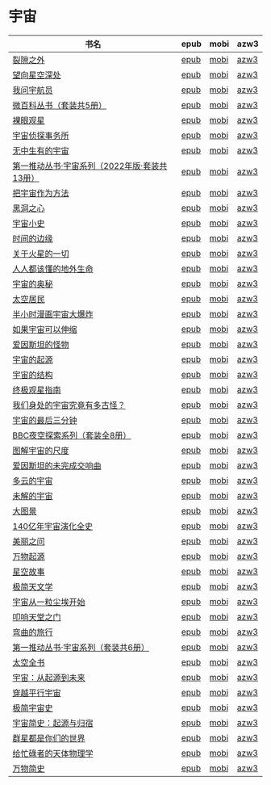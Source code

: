 # 宇宙

| 书名 | epub | mobi | azw3 |
| --- | --- | --- | --- |
| [裂隙之外](http://ct.dalanmei.com/f/31084289-771246691-c014e6) | [epub](http://ct.dalanmei.com/f/31084289-771246691-c014e6) | [mobi](http://ct.dalanmei.com/f/31084289-771231298-4a67f9) | [azw3](http://ct.dalanmei.com/f/31084289-771236338-2112a4) |
| [望向星空深处](http://ct.dalanmei.com/f/31084289-771247231-eac808) | [epub](http://ct.dalanmei.com/f/31084289-771247231-eac808) | [mobi](http://ct.dalanmei.com/f/31084289-771232169-c775bf) | [azw3](http://ct.dalanmei.com/f/31084289-771240249-f64b5e) |
| [我问宇航员](http://ct.dalanmei.com/f/31084289-771240708-5cd646) | [epub](http://ct.dalanmei.com/f/31084289-771240708-5cd646) | [mobi](http://ct.dalanmei.com/f/31084289-771228983-f9bece) | [azw3](http://ct.dalanmei.com/f/31084289-771232734-42c255) |
| [微百科丛书（套装共5册）](http://ct.dalanmei.com/f/31084289-771240751-730fd2) | [epub](http://ct.dalanmei.com/f/31084289-771240751-730fd2) | [mobi](http://ct.dalanmei.com/f/31084289-771229088-034070) | [azw3](http://ct.dalanmei.com/f/31084289-771232784-06275e) |
| [裸眼观星](http://ct.dalanmei.com/f/31084289-771240952-113ae8) | [epub](http://ct.dalanmei.com/f/31084289-771240952-113ae8) | [mobi](http://ct.dalanmei.com/f/31084289-771229351-c27d24) | [azw3](http://ct.dalanmei.com/f/31084289-771232987-6a3cd4) |
| [宇宙侦探事务所](http://ct.dalanmei.com/f/31084289-771241092-d1c27e) | [epub](http://ct.dalanmei.com/f/31084289-771241092-d1c27e) | [mobi](http://ct.dalanmei.com/f/31084289-771229483-a96a6e) | [azw3](http://ct.dalanmei.com/f/31084289-771233184-76c53b) |
| [无中生有的宇宙](http://ct.dalanmei.com/f/31084289-771241297-5fd50d) | [epub](http://ct.dalanmei.com/f/31084289-771241297-5fd50d) | [mobi](http://ct.dalanmei.com/f/31084289-771229817-c81a29) | [azw3](http://ct.dalanmei.com/f/31084289-771233384-978ca0) |
| [第一推动丛书·宇宙系列（2022年版·套装共13册）](http://ct.dalanmei.com/f/31084289-771241311-87db00) | [epub](http://ct.dalanmei.com/f/31084289-771241311-87db00) | [mobi](http://ct.dalanmei.com/f/31084289-771229841-e79b43) | [azw3](http://ct.dalanmei.com/f/31084289-771233392-021ea2) |
| [把宇宙作为方法](http://ct.dalanmei.com/f/31084289-771241362-2ead15) | [epub](http://ct.dalanmei.com/f/31084289-771241362-2ead15) | [mobi](http://ct.dalanmei.com/f/31084289-771229934-5ca314) | [azw3](http://ct.dalanmei.com/f/31084289-771233490-bafd9d) |
| [黑洞之心](http://ct.dalanmei.com/f/31084289-771246322-18487b) | [epub](http://ct.dalanmei.com/f/31084289-771246322-18487b) | [mobi](http://ct.dalanmei.com/f/31084289-771230770-06458c) | [azw3](http://ct.dalanmei.com/f/31084289-771236046-dd92eb) |
| [宇宙小史](http://ct.dalanmei.com/f/31084289-596120295-dbb0e1) | [epub](http://ct.dalanmei.com/f/31084289-596120295-dbb0e1) | [mobi](http://ct.dalanmei.com/f/31084289-596120016-e52e0c) | [azw3](http://ct.dalanmei.com/f/31084289-596120193-4547a8) |
| [时间的边缘](http://ct.dalanmei.com/f/31084289-575330968-58764c) | [epub](http://ct.dalanmei.com/f/31084289-575330968-58764c) | [mobi](http://ct.dalanmei.com/f/31084289-575222509-6b2b1a) | [azw3](http://ct.dalanmei.com/f/31084289-575305353-8ff688) |
| [关于火星的一切](http://ct.dalanmei.com/f/31084289-570287992-f93b32) | [epub](http://ct.dalanmei.com/f/31084289-570287992-f93b32) | [mobi](http://ct.dalanmei.com/f/31084289-570170461-14ae9e) | [azw3](http://ct.dalanmei.com/f/31084289-570358830-d7465d) |
| [人人都该懂的地外生命](http://ct.dalanmei.com/f/31084289-570289103-fb722c) | [epub](http://ct.dalanmei.com/f/31084289-570289103-fb722c) | [mobi](http://ct.dalanmei.com/f/31084289-570170737-0038e1) | [azw3](http://ct.dalanmei.com/f/31084289-570359284-b702d4) |
| [宇宙的奥秘](http://ct.dalanmei.com/f/31084289-570299010-97a631) | [epub](http://ct.dalanmei.com/f/31084289-570299010-97a631) | [mobi](http://ct.dalanmei.com/f/31084289-570174251-9c770a) | [azw3](http://ct.dalanmei.com/f/31084289-570368058-a8eff6) |
| [太空居民](http://ct.dalanmei.com/f/31084289-570304610-ff88c8) | [epub](http://ct.dalanmei.com/f/31084289-570304610-ff88c8) | [mobi](http://ct.dalanmei.com/f/31084289-570178605-27fea9) | [azw3](http://ct.dalanmei.com/f/31084289-570376097-de8a54) |
| [半小时漫画宇宙大爆炸](http://ct.dalanmei.com/f/31084289-570316091-23c53f) | [epub](http://ct.dalanmei.com/f/31084289-570316091-23c53f) | [mobi](http://ct.dalanmei.com/f/31084289-570163842-d4385f) | [azw3](http://ct.dalanmei.com/f/31084289-571380832-b6f3dc) |
| [如果宇宙可以伸缩](http://ct.dalanmei.com/f/31084289-570348597-e7aa86) | [epub](http://ct.dalanmei.com/f/31084289-570348597-e7aa86) | [mobi](http://ct.dalanmei.com/f/31084289-570158672-b8dcff) | [azw3](http://ct.dalanmei.com/f/31084289-571400316-bb8525) |
| [爱因斯坦的怪物](http://ct.dalanmei.com/f/31084289-570351674-f79783) | [epub](http://ct.dalanmei.com/f/31084289-570351674-f79783) | [mobi](http://ct.dalanmei.com/f/31084289-570159177-8febb0) | [azw3](http://ct.dalanmei.com/f/31084289-571400416-acec5e) |
| [宇宙的起源](http://ct.dalanmei.com/f/31084289-570351688-879942) | [epub](http://ct.dalanmei.com/f/31084289-570351688-879942) | [mobi](http://ct.dalanmei.com/f/31084289-570159233-12fbff) | [azw3](http://ct.dalanmei.com/f/31084289-571400435-bf7fa7) |
| [宇宙的结构](http://ct.dalanmei.com/f/31084289-570352585-9d901a) | [epub](http://ct.dalanmei.com/f/31084289-570352585-9d901a) | [mobi](http://ct.dalanmei.com/f/31084289-570160536-a40447) | [azw3](http://ct.dalanmei.com/f/31084289-571401051-55ab84) |
| [终极观星指南](http://ct.dalanmei.com/f/31084289-570355709-6db85d) | [epub](http://ct.dalanmei.com/f/31084289-570355709-6db85d) | [mobi](http://ct.dalanmei.com/f/31084289-570143111-60d3d9) | [azw3](http://ct.dalanmei.com/f/31084289-571403461-ccbee4) |
| [我们身处的宇宙究竟有多古怪？](http://ct.dalanmei.com/f/31084289-570357523-3ec76d) | [epub](http://ct.dalanmei.com/f/31084289-570357523-3ec76d) | [mobi](http://ct.dalanmei.com/f/31084289-570148532-08ca2e) | [azw3](http://ct.dalanmei.com/f/31084289-571404859-c80512) |
| [宇宙的最后三分钟](http://ct.dalanmei.com/f/31084289-570357693-e2322d) | [epub](http://ct.dalanmei.com/f/31084289-570357693-e2322d) | [mobi](http://ct.dalanmei.com/f/31084289-570150749-ebb5c6) | [azw3](http://ct.dalanmei.com/f/31084289-571405809-53a348) |
| [BBC夜空探索系列（套装全8册）](http://ct.dalanmei.com/f/31084289-570265389-7af3a8) | [epub](http://ct.dalanmei.com/f/31084289-570265389-7af3a8) | [mobi](http://ct.dalanmei.com/f/31084289-570118828-e85946) | [azw3](http://ct.dalanmei.com/f/31084289-571406867-a49746) |
| [图解宇宙的尺度](http://ct.dalanmei.com/f/31084289-570259519-26b34d) | [epub](http://ct.dalanmei.com/f/31084289-570259519-26b34d) | [mobi](http://ct.dalanmei.com/f/31084289-570108843-5555b8) | [azw3](http://ct.dalanmei.com/f/31084289-571416603-3ec297) |
| [爱因斯坦的未完成交响曲](http://ct.dalanmei.com/f/31084289-572085084-5d27a7) | [epub](http://ct.dalanmei.com/f/31084289-572085084-5d27a7) | [mobi](http://ct.dalanmei.com/f/31084289-571729004-8c607f) | [azw3](http://ct.dalanmei.com/f/31084289-572112322-91311f) |
| [多云的宇宙](http://ct.dalanmei.com/f/31084289-572114764-782be6) | [epub](http://ct.dalanmei.com/f/31084289-572114764-782be6) | [mobi](http://ct.dalanmei.com/f/31084289-571711362-a5026b) | [azw3](http://ct.dalanmei.com/f/31084289-572133790-d92d4e) |
| [未解的宇宙](http://ct.dalanmei.com/f/31084289-572115104-a52b03) | [epub](http://ct.dalanmei.com/f/31084289-572115104-a52b03) | [mobi](http://ct.dalanmei.com/f/31084289-571709599-8f5220) | [azw3](http://ct.dalanmei.com/f/31084289-572136226-91a154) |
| [大图景](http://ct.dalanmei.com/f/31084289-571799943-502347) | [epub](http://ct.dalanmei.com/f/31084289-571799943-502347) | [mobi](http://ct.dalanmei.com/f/31084289-571531895-614e58) | [azw3](http://ct.dalanmei.com/f/31084289-572194992-0a06f2) |
| [140亿年宇宙演化全史](http://ct.dalanmei.com/f/31084289-571803782-eb2265) | [epub](http://ct.dalanmei.com/f/31084289-571803782-eb2265) | [mobi](http://ct.dalanmei.com/f/31084289-571533967-9c1d70) | [azw3](http://ct.dalanmei.com/f/31084289-572195411-582bd7) |
| [美丽之问](http://ct.dalanmei.com/f/31084289-571806497-a36518) | [epub](http://ct.dalanmei.com/f/31084289-571806497-a36518) | [mobi](http://ct.dalanmei.com/f/31084289-571538306-5fc907) | [azw3](http://ct.dalanmei.com/f/31084289-572195916-1ea05b) |
| [万物起源](http://ct.dalanmei.com/f/31084289-571918217-5d649f) | [epub](http://ct.dalanmei.com/f/31084289-571918217-5d649f) | [mobi](http://ct.dalanmei.com/f/31084289-571558557-980763) | [azw3](http://ct.dalanmei.com/f/31084289-572204027-a035f7) |
| [星空故事](http://ct.dalanmei.com/f/31084289-572009398-0bac3f) | [epub](http://ct.dalanmei.com/f/31084289-572009398-0bac3f) | [mobi](http://ct.dalanmei.com/f/31084289-571562490-fce372) | [azw3](http://ct.dalanmei.com/f/31084289-571910996-ade46d) |
| [极简天文学](http://ct.dalanmei.com/f/31084289-571776584-b128cf) | [epub](http://ct.dalanmei.com/f/31084289-571776584-b128cf) | [mobi](http://ct.dalanmei.com/f/31084289-571512233-22b538) | [azw3](http://ct.dalanmei.com/f/31084289-571922262-cdca16) |
| [宇宙从一粒尘埃开始](http://ct.dalanmei.com/f/31084289-571818389-47b7e3) | [epub](http://ct.dalanmei.com/f/31084289-571818389-47b7e3) | [mobi](http://ct.dalanmei.com/f/31084289-571548096-dad0d6) | [azw3](http://ct.dalanmei.com/f/31084289-572054324-d25f4e) |
| [叩响天堂之门](http://ct.dalanmei.com/f/31084289-571864474-28f789) | [epub](http://ct.dalanmei.com/f/31084289-571864474-28f789) | [mobi](http://ct.dalanmei.com/f/31084289-571551234-636709) | [azw3](http://ct.dalanmei.com/f/31084289-572068086-af467d) |
| [弯曲的旅行](http://ct.dalanmei.com/f/31084289-571865032-bb80f8) | [epub](http://ct.dalanmei.com/f/31084289-571865032-bb80f8) | [mobi](http://ct.dalanmei.com/f/31084289-571551245-8cdc2a) | [azw3](http://ct.dalanmei.com/f/31084289-572068109-db0fa5) |
| [第一推动丛书·宇宙系列（套装共6册）](http://ct.dalanmei.com/f/31084289-571875146-d51f2d) | [epub](http://ct.dalanmei.com/f/31084289-571875146-d51f2d) | [mobi](http://ct.dalanmei.com/f/31084289-571551420-d206f5) | [azw3](http://ct.dalanmei.com/f/31084289-572068321-0c72b6) |
| [太空全书](http://ct.dalanmei.com/f/31084289-571778056-ab59e1) | [epub](http://ct.dalanmei.com/f/31084289-571778056-ab59e1) | [mobi](http://ct.dalanmei.com/f/31084289-571517358-153b65) | [azw3](http://ct.dalanmei.com/f/31084289-571876945-231fe3) |
| [宇宙：从起源到未来](http://ct.dalanmei.com/f/31084289-571781487-ded21a) | [epub](http://ct.dalanmei.com/f/31084289-571781487-ded21a) | [mobi](http://ct.dalanmei.com/f/31084289-571422417-5c5b08) | [azw3](http://ct.dalanmei.com/f/31084289-571882371-8f9b0e) |
| [穿越平行宇宙](http://ct.dalanmei.com/f/31084289-571782346-18a5ad) | [epub](http://ct.dalanmei.com/f/31084289-571782346-18a5ad) | [mobi](http://ct.dalanmei.com/f/31084289-571423638-d4155d) | [azw3](http://ct.dalanmei.com/f/31084289-571883485-974502) |
| [极简宇宙史](None) | [epub](None) | [mobi](None) | [azw3](None) |
| [宇宙简史：起源与归宿](http://ct.dalanmei.com/f/31084289-595860350-4dd642) | [epub](http://ct.dalanmei.com/f/31084289-595860350-4dd642) | [mobi](http://ct.dalanmei.com/f/31084289-595858053-50d0fb) | [azw3](http://ct.dalanmei.com/f/31084289-595859968-6634ca) |
| [群星都是你们的世界](http://ct.dalanmei.com/f/31084289-571787799-67f61d) | [epub](http://ct.dalanmei.com/f/31084289-571787799-67f61d) | [mobi](http://ct.dalanmei.com/f/31084289-571455249-30e541) | [azw3](http://ct.dalanmei.com/f/31084289-571888710-b188b2) |
| [给忙碌者的天体物理学](http://ct.dalanmei.com/f/31084289-571789955-c288d5) | [epub](http://ct.dalanmei.com/f/31084289-571789955-c288d5) | [mobi](http://ct.dalanmei.com/f/31084289-571457099-bc14b8) | [azw3](http://ct.dalanmei.com/f/31084289-571895324-148866) |
| [万物简史](http://ct.dalanmei.com/f/31084289-571790141-bf6685) | [epub](http://ct.dalanmei.com/f/31084289-571790141-bf6685) | [mobi](http://ct.dalanmei.com/f/31084289-571457225-65a0dc) | [azw3](http://ct.dalanmei.com/f/31084289-571895716-349444) |
